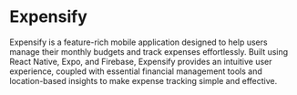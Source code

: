 # Expensify
Expensify is a feature-rich mobile application designed to help users manage their monthly budgets and track expenses effortlessly. Built using React Native, Expo, and Firebase, Expensify provides an intuitive user experience, coupled with essential financial management tools and location-based insights to make expense tracking simple and effective.
